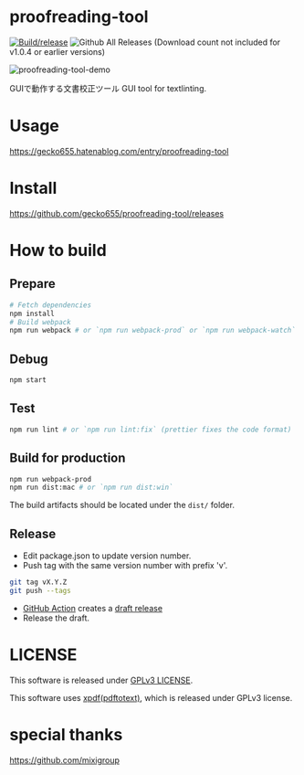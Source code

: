 proofreading-tool
===

[![Build/release](https://github.com/gecko655/proofreading-tool/actions/workflows/electron-release.yml/badge.svg)](https://github.com/gecko655/proofreading-tool/actions/workflows/electron-release.yml)
![Github All Releases](https://img.shields.io/github/downloads/gecko655/proofreading-tool/total.svg)
(Download count not included for v1.0.4 or earlier versions)

![proofreading-tool-demo](https://user-images.githubusercontent.com/6166778/116985820-f616d580-ad07-11eb-971f-60ec887cff67.gif)


GUIで動作する文書校正ツール
GUI tool for textlinting.

# Usage

https://gecko655.hatenablog.com/entry/proofreading-tool

# Install
https://github.com/gecko655/proofreading-tool/releases

# How to build

## Prepare
```bash
# Fetch dependencies
npm install
# Build webpack
npm run webpack # or `npm run webpack-prod` or `npm run webpack-watch`
```

## Debug
```bash
npm start
```

## Test
```bash
npm run lint # or `npm run lint:fix` (prettier fixes the code format)
```

## Build for production
```bash
npm run webpack-prod
npm run dist:mac # or `npm run dist:win`
```
The build artifacts should be located under the `dist/` folder.

## Release

- Edit package.json to update version number.
- Push tag with the same version number with prefix 'v'.
```bash
git tag vX.Y.Z
git push --tags
```

- [GitHub Action](https://github.com/gecko655/proofreading-tool/actions) creates a [draft release](https://github.com/gecko655/proofreading-tool/releases)
- Release the draft.

# LICENSE
This software is released under [GPLv3 LICENSE](LICENSE).

This software uses [xpdf(pdftotext)](https://www.xpdfreader.com/), which is released under GPLv3 license.

# special thanks
https://github.com/mixigroup
